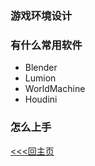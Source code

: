 ### 游戏环境设计
### 有什么常用软件
+ Blender
+ Lumion
+ WorldMachine
+ Houdini
### 怎么上手

[<<<回主页](https://github.com/ora-cat/UE4Handbook)